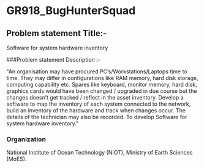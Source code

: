 # GR918_BugHunterSquad

## Problem statement Title:-

Software for system hardware inventory

###Problem statement Description	:-

"An organisation may have procured PC’s/Workstations/Laptops time to time. They may differ in configurations like RAM memory, hard disk storage, computing capability etc. Spares like keyboard, monitor memory, hard disk, graphics cards would have been changed / upgraded in due course but the changes doesn’t get tracked / reflect in the asset inventory. Develop a software to map the inventory of each system connected to the network, build an inventory of the hardware and track when changes occur. The details of the technician may also be recorded. To develop Software for system hardware inventory."

### Organization
National Institute of Ocean Technology (NIOT), Ministry of Earth Sciences (MoES).
